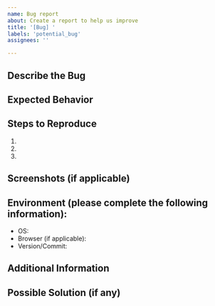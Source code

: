 ```yaml
---
name: Bug report
about: Create a report to help us improve
title: '[Bug] '
labels: 'potential_bug'
assignees: ''

---
```


## Describe the Bug

<!-- A clear and concise description of what the bug is. -->

## Expected Behavior

<!-- A clear and concise description of what you expected to happen. -->

## Steps to Reproduce

1. <!-- Step 1 -->
2. <!-- Step 2 -->
3. <!-- Step 3 -->

## Screenshots (if applicable)

<!-- If applicable, add screenshots to help explain your problem. -->

## Environment (please complete the following information):

- OS: <!-- e.g., Windows, macOS, Linux -->
- Browser (if applicable): <!-- e.g., Chrome, Firefox, Safari -->
- Version/Commit: <!-- e.g., v1.2.3 or commit hash -->

## Additional Information

<!-- Add any additional information about the problem here. -->

## Possible Solution (if any)

<!-- Optional: If you have a suggestion on how to fix the bug or implement the feature, please describe it. -->

